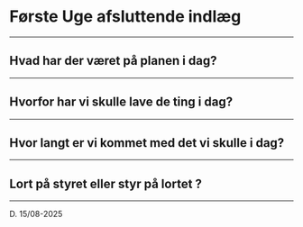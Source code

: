 # Første Uge afsluttende indlæg

---

## Hvad har der været på planen i dag?



---

## Hvorfor har vi skulle lave de ting i dag?



---

## Hvor langt er vi kommet med det vi skulle i dag?



---

## Lort på styret eller styr på lortet ?



---

D. 15/08-2025